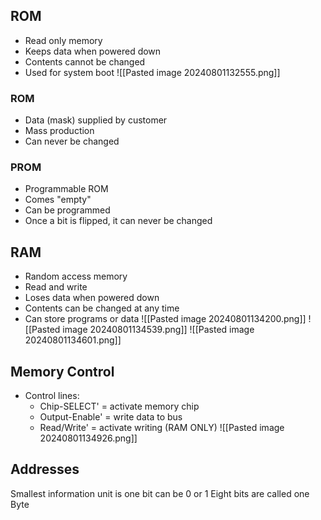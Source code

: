 ## ROM
- Read only memory
- Keeps data when powered down
- Contents cannot be changed
- Used for system boot
![[Pasted image 20240801132555.png]]
### ROM
- Data (mask) supplied by customer
- Mass production
- Can never be changed
### PROM
- Programmable ROM
- Comes "empty"
- Can be programmed
- Once a bit is flipped, it can never be changed

## RAM
- Random access memory
- Read and write
- Loses data when powered down
- Contents can be changed at any time
- Can store programs or data
![[Pasted image 20240801134200.png]]
![[Pasted image 20240801134539.png]]
![[Pasted image 20240801134601.png]]

## Memory Control
- Control lines:
	- Chip-SELECT' = activate memory chip
	- Output-Enable' = write data to bus
	- Read/Write' = activate writing (RAM ONLY)
![[Pasted image 20240801134926.png]]
## Addresses 
Smallest information unit is one bit can be 0 or 1
Eight bits are called one Byte